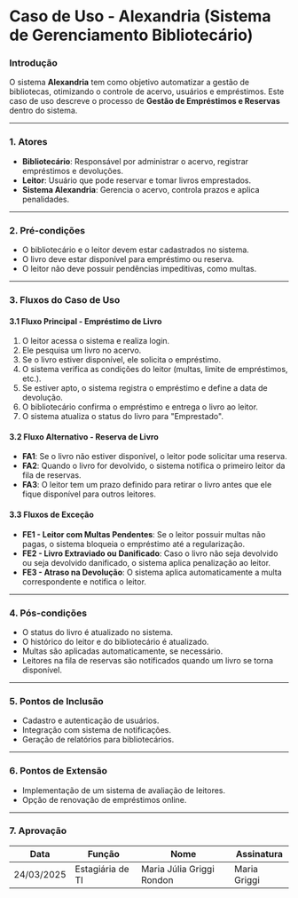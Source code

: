 # Caso de Uso - Alexandria (Sistema de Gerenciamento Bibliotecário)

### Introdução
O sistema **Alexandria** tem como objetivo automatizar a gestão de bibliotecas, otimizando o controle de acervo, usuários e empréstimos. Este caso de uso descreve o processo de **Gestão de Empréstimos e Reservas** dentro do sistema.

---

### 1. Atores
- **Bibliotecário**: Responsável por administrar o acervo, registrar empréstimos e devoluções.
- **Leitor**: Usuário que pode reservar e tomar livros emprestados.
- **Sistema Alexandria**: Gerencia o acervo, controla prazos e aplica penalidades.

---

### 2. Pré-condições
- O bibliotecário e o leitor devem estar cadastrados no sistema.
- O livro deve estar disponível para empréstimo ou reserva.
- O leitor não deve possuir pendências impeditivas, como multas.

---

### 3. Fluxos do Caso de Uso

#### 3.1 Fluxo Principal - Empréstimo de Livro
1. O leitor acessa o sistema e realiza login.
2. Ele pesquisa um livro no acervo.
3. Se o livro estiver disponível, ele solicita o empréstimo.
4. O sistema verifica as condições do leitor (multas, limite de empréstimos, etc.).
5. Se estiver apto, o sistema registra o empréstimo e define a data de devolução.
6. O bibliotecário confirma o empréstimo e entrega o livro ao leitor.
7. O sistema atualiza o status do livro para "Emprestado".

#### 3.2 Fluxo Alternativo - Reserva de Livro
- **FA1**: Se o livro não estiver disponível, o leitor pode solicitar uma reserva.
- **FA2**: Quando o livro for devolvido, o sistema notifica o primeiro leitor da fila de reservas.
- **FA3**: O leitor tem um prazo definido para retirar o livro antes que ele fique disponível para outros leitores.

#### 3.3 Fluxos de Exceção
- **FE1 - Leitor com Multas Pendentes**: Se o leitor possuir multas não pagas, o sistema bloqueia o empréstimo até a regularização.
- **FE2 - Livro Extraviado ou Danificado**: Caso o livro não seja devolvido ou seja devolvido danificado, o sistema aplica penalização ao leitor.
- **FE3 - Atraso na Devolução**: O sistema aplica automaticamente a multa correspondente e notifica o leitor.

---

### 4. Pós-condições
- O status do livro é atualizado no sistema.
- O histórico do leitor e do bibliotecário é atualizado.
- Multas são aplicadas automaticamente, se necessário.
- Leitores na fila de reservas são notificados quando um livro se torna disponível.

---

### 5. Pontos de Inclusão
- Cadastro e autenticação de usuários.
- Integração com sistema de notificações.
- Geração de relatórios para bibliotecários.

---

### 6. Pontos de Extensão
- Implementação de um sistema de avaliação de leitores.
- Opção de renovação de empréstimos online.

---

### 7. Aprovação
| Data | Função | Nome | Assinatura |
|------|--------|------|------------|
| 24/03/2025 | Estagiária de TI | Maria Júlia Griggi Rondon | Maria Griggi |


